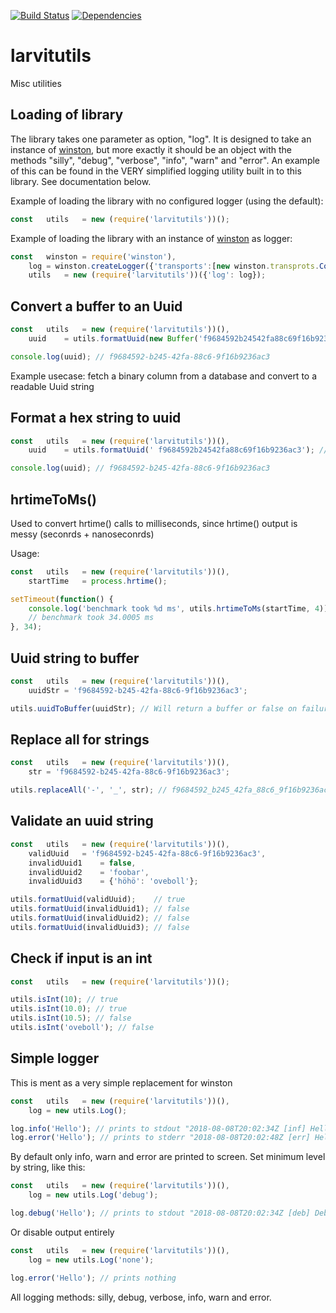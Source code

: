 [![Build Status](https://travis-ci.org/larvit/larvitutils.svg)](https://travis-ci.org/larvit/larvitutils) [![Dependencies](https://david-dm.org/larvit/larvitutils.svg)](https://david-dm.org/larvit/larvitutils.svg)

# larvitutils

Misc utilities

## Loading of library

The library takes one parameter as option, "log". It is designed to take an instance of [winston](https://github.com/winstonjs/winston), but more exactly it should be an object with the methods "silly", "debug", "verbose", "info", "warn" and "error". An example of this can be found in the VERY simplified logging utility built in to this library. See documentation below.

Example of loading the library with no configured logger (using the default):

```javascript
const	utils	= new (require('larvitutils'))();
```

Example of loading the library with an instance of [winston](https://github.com/winstonjs/winston) as logger:

```javascript
const	winston	= require('winston'),
	log	= winston.createLogger({'transports':[new winston.transprots.Console()]}),
	utils	= new (require('larvitutils'))({'log': log});
```

## Convert a buffer to an Uuid

```javascript
const	utils	= new (require('larvitutils'))(),
	uuid	= utils.formatUuid(new Buffer('f9684592b24542fa88c69f16b9236ac3', 'hex'));

console.log(uuid); // f9684592-b245-42fa-88c6-9f16b9236ac3
```

Example usecase: fetch a binary column from a database and convert to a readable Uuid string

## Format a hex string to uuid

```javascript
const	utils	= new (require('larvitutils'))(),
	uuid	= utils.formatUuid(' f9684592b24542fa88c69f16b9236ac3'); // Notice the starting space getting trimmed away

console.log(uuid); // f9684592-b245-42fa-88c6-9f16b9236ac3
```

## hrtimeToMs()

Used to convert hrtime() calls to milliseconds, since hrtime() output is messy (seconrds + nanoseconrds)

Usage:

```javascript
const	utils	= new (require('larvitutils'))(),
	startTime	= process.hrtime();

setTimeout(function() {
	console.log('benchmark took %d ms', utils.hrtimeToMs(startTime, 4));
	// benchmark took 34.0005 ms
}, 34);
```

## Uuid string to buffer

```javascript
const	utils	= new (require('larvitutils'))(),
	uuidStr	= 'f9684592-b245-42fa-88c6-9f16b9236ac3';

utils.uuidToBuffer(uuidStr); // Will return a buffer or false on failure
```

## Replace all for strings

```javascript
const	utils	= new (require('larvitutils'))(),
	str	= 'f9684592-b245-42fa-88c6-9f16b9236ac3';

utils.replaceAll('-', '_', str); // f9684592_b245_42fa_88c6_9f16b9236ac3
```

## Validate an uuid string

```javascript
const	utils	= new (require('larvitutils'))(),
	validUuid	= 'f9684592-b245-42fa-88c6-9f16b9236ac3',
	invalidUuid1	= false,
	invalidUuid2	= 'foobar',
	invalidUuid3	= {'höhö': 'oveboll'};

utils.formatUuid(validUuid);	// true
utils.formatUuid(invalidUuid1);	// false
utils.formatUuid(invalidUuid2);	// false
utils.formatUuid(invalidUuid3);	// false
```

## Check if input is an int
```javascript
const	utils	= new (require('larvitutils'))();

utils.isInt(10); // true
utils.isInt(10.0); // true
utils.isInt(10.5); // false
utils.isInt('oveboll'); // false
```

## Simple logger

This is ment as a very simple replacement for winston

```javascript
const	utils	= new (require('larvitutils'))(),
	log	= new utils.Log();

log.info('Hello'); // prints to stdout "2018-08-08T20:02:34Z [inf] Hello
log.error('Hello'); // prints to stderr "2018-08-08T20:02:48Z [err] Hello
```

By default only info, warn and error are printed to screen. Set minimum level by string, like this:

```javascript
const	utils	= new (require('larvitutils'))(),
	log	= new utils.Log('debug');

log.debug('Hello'); // prints to stdout "2018-08-08T20:02:34Z [deb] Debug
```

Or disable output entirely

```javascript
const	utils	= new (require('larvitutils'))(),
	log	= new utils.Log('none');

log.error('Hello'); // prints nothing
```



All logging methods: silly, debug, verbose, info, warn and error.
